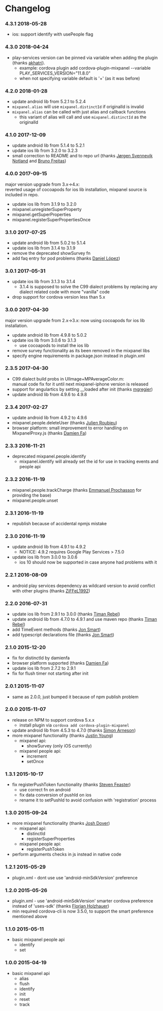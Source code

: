 Changelog
=========

### 4.3.1 2018-05-28
- ios: support identify with usePeople flag


### 4.3.0 2018-04-24
- play-services version can be pinned via variable when adding the plugin (thanks [akhatri](https://github.com/akhatri)).
  - example: cordova plugin add cordova-plugin-mixpanel --variable PLAY_SERVICES_VERSION="11.8.0"
  - when not specifying variable default is '+' (as it was before)


### 4.2.0 2018-01-28
- update android lib from 5.2.1 to 5.2.4
- `mixpanel.alias` will use `mixpanel.distinctId` if originalId is invalid
- `mixpanel.alias` can be called with just alias and callback functions
  - this variant of alias will call and use `mixpanel.distinctId` as the originalId


### 4.1.0 2017-12-09
- update android lib from 5.1.4 to 5.2.1
- update ios lib from 3.2.0 to 3.2.3
- small correction to README and to repo url (thanks [Jørgen Svennevik Notland](https://github.com/jQrgen) and [Bruno Freitas](https://github.com/brunosfreitas))


### 4.0.0 2017-09-15

major version upgrade from 3.x->4.x:   
reverted usage of cocoapods for ios lib installation, mixpanel source is included in repo.

- update ios lib from 3.1.9 to 3.2.0
- mixpanel.unregisterSuperProperty
- mixpanel.getSuperProperties
- mixpanel.registerSuperPropertiesOnce


### 3.1.0 2017-07-25
- update android lib from 5.0.2 to 5.1.4
- update ios lib from 3.1.4 to 3.1.9
- remove the deprecated showSurvey fn
- add faq entry for pod problems (thanks [Daniel López](https://github.com/dlopezp))


### 3.0.1 2017-05-31
- update ios lib from 3.1.3 to 3.1.4
  - 3.1.4 is supposed to solve the C99 dialect problems by replacing any dialect related code with more "vanilla" code
- drop support for cordova version less than 5.x


### 3.0.0 2017-04-30

major version upgrade from 2.x->3.x: now using cocoapods for ios lib installation.

- update android lib from 4.9.8 to 5.0.2
- update ios lib from 3.0.6 to 3.1.3
  - use cocoapods to install the ios lib
- remove survey functionality as its been removed in the mixpanel libs
- specify engine requirements in package.json instead in plugin.xml


### 2.3.5 2017-04-30
- C99 dialect build probs in UIImage+MPAverageColor.m:  
  manual code fix for it until next mixpanel-iphone version is released   
- support for angulartics by setting __loaded after init (thanks [mgregier](https://github.com/mgregier))
- update android lib from 4.9.6 to 4.9.8


### 2.3.4 2017-02-27
- update android lib from 4.9.2 to 4.9.6
- mixpanel.people.deleteUser (thanks [Julien Roubieu](https://github.com/julienroubieu))
- browser platform: small improvement to error handling on MixpanelProxy.js (thanks [Damien Fa](https://github.com/damienfa))


### 2.3.3 2016-11-21
- deprecated mixpanel.people.identify
  - mixpanel.identify will already set the id for use in tracking events and people api


### 2.3.2 2016-11-19
- mixpanel.people.trackCharge (thanks [Emmanuel Prochasson](https://github.com/eprochasson) for providing the base)
- mixpanel.people.unset


### 2.3.1 2016-11-19
- republish because of accidental npmjs mistake


### 2.3.0 2016-11-19
- update android lib from 4.9.1 to 4.9.2
  - NOTICE: 4.9.2 requires Google Play Services > 7.5.0
- update ios lib from 3.0.0 to 3.0.6
  - ios 10 should now be supported in case anyone had problems with it


### 2.2.1 2016-08-09
- android play services dependency as wildcard version to avoid conflict with other plugins (thanks [ZiFFeL1992](https://github.com/ZiFFeL1992))


### 2.2.0 2016-07-31
- update ios lib from 2.9.1 to 3.0.0 (thanks [Timan Rebel](https://github.com/timanrebel))
- update android lib from 4.7.0 to 4.9.1 and use maven repo (thanks [Timan Rebel](https://github.com/timanrebel))
- add TimeEvent methods (thanks [Jon Smart](https://github.com/JonSmart))
- add typescript declarations file (thanks [Jon Smart](https://github.com/JonSmart))


### 2.1.0 2015-12-20
- fix for distinctId by damienfa
- browser platform supported (thanks [Damien Fa](https://github.com/damienfa))
- update ios lib from 2.7.2 to 2.9.1
- fix for flush timer not starting after init


### 2.0.1 2015-11-07
- same as 2.0.0, just bumped it because of npm publish problem


### 2.0.0 2015-11-07
- release on NPM to support cordova 5.x.x
  - install plugin via ``` cordova add cordova-plugin-mixpanel ```
- update android lib from 4.5.3 to 4.7.0 (thanks [Simon Arneson](https://github.com/scanniza))
- more mixpanel functionality (thanks [Justin Young](https://github.com/soupman99))
  - mixpanel api:
    - showSurvey (only iOS currently)
  - mixpanel people api:
    - increment
    - setOnce


### 1.3.1 2015-10-17
- fix registerPushToken functionality (thanks [Steven Feaster](https://github.com/sfeast))
  - use correct fn on android
  - fix data conversion of pushId on ios
  - rename it to setPushId to avoid confusion with 'registration' process


### 1.3.0 2015-09-24

- more mixpanel functionality (thanks [Josh Dover](https://github.com/joshdover))
  - mixpanel api:
    - distinctId
    - registerSuperProperties
  - mixpanel people api:
    - registerPushToken
- perform arguments checks in js instead in native code


### 1.2.1 2015-05-29

- plugin.xml - dont use use 'android-minSdkVersion' preference


### 1.2.0 2015-05-26

- plugin.xml - use 'android-minSdkVersion' smarter cordova preference instead of 'uses-sdk' (thanks [Florian Holzhauer](https://github.com/fh))
- min required cordova-cli is now 3.5.0, to support the smart preference mentioned above


### 1.1.0 2015-05-11

- basic mixpanel people api
  - identify
  - set
  

### 1.0.0 2015-04-19

- basic mixpanel api
  - alias
  - flush
  - identify
  - init
  - reset
  - track
